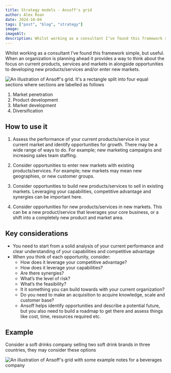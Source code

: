 ```yaml
---
title: Strategy models - Ansoff's grid
author: Alex Roan
date: 2024-10-04
tags: ["post", "blog", "strategy"]
image:
imageAlt:
description: Whilst working as a consultant I’ve found this framework simple, but useful. When an organization is planning ahead it provides a way to think about the focus on current products, services and markets in alongside opportunities to developing new products/services and/or enter new markets.
---
```


Whilst working as a consultant I’ve found this framework simple, but useful. When an organization is planning ahead it provides a way to think about the focus on current products, services and markets in alongside opportunities to developing new products/services and/or enter new markets.

![An illustration of Ansoff's grid. It's a rectangle split into four equal sections where sections are labelled as follows](/assets/images/blog/ansoff-grid__one.png)

1. Market penetration
2. Product development
3. Market development
4. Diversification

## How to use it

1. Assess the performance of your current products/service in your current market and identify opportunities for growth. There may be a wide range of ways to do. For example; new marketing campaigns and increasing sales team staffing.

2. Consider opportunities to enter new markets with existing products/services. For example; new markets may mean new geographies, or new customer groups.

3. Consider opportunities to build new products/services to sell in existing markets. Leveraging your capabilities, competitive advantage and synergies can be important here.

4. Consider opportunities for new products/services in new markets. This can be a new product/service that leverages your core business, or a shift into a completely new product and market area.

## Key considerations

- You need to start from a solid analysis of your current performance and clear understanding of your capabilities and competitive advantage
- When you think of each opportunity, consider:
  - How does it leverage your competitive advantage?
  - How does it leverage your capabilities?
  - Are there synergies?
  - What’s the level of risk?
  - What’s the feasibility?
  - It it something you can build towards with your current organization?
  - Do you need to make an acquisition to acquire knowledge, scale and customer base?
  - Ansoff helps identify opportunities and describe a potential future, but you also need to build a roadmap to get there and assess things like cost, time, resources required etc.

## Example

Consider a soft drinks company selling two soft drink brands in three countries, they may consider these options

![An illustration of Ansoff's grid with some example notes for a beverages company](/assets/images/blog/ansoff-grid__two.png)
